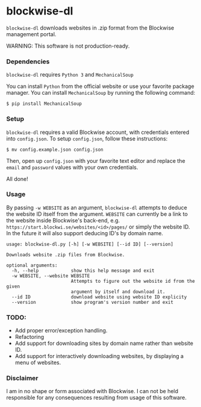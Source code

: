 # blockwise-dl

`blockwise-dl` downloads websites in .zip format from the Blockwise management portal.

WARNING: This software is not production-ready.

### Dependencies

`blockwise-dl` requires `Python 3` and  `MechanicalSoup`

You can install `Python` from the official website or use your favorite package manager.
You can install `MechanicalSoup` by running the following command:

```console
$ pip install MechanicalSoup
```

### Setup

`blockwise-dl` requires a valid Blockwise account, with credentials entered into `config.json`.
To setup `config.json`, follow these instructions:

```console
$ mv config.example.json config.json
```
Then, open up `config.json` with your favorite text editor and replace the `email` and `password` values with your own credentials.

All done!

### Usage

By passing `-w WEBSITE` as an argument, `blockwise-dl` attempts to deduce the website ID itself from the argument.
`WEBSITE` can currently be a link to the website inside Blockwise's back-end, e.g. `https://start.blockwi.se/websites/<id>/pages/`
or simply the website ID. In the future it will also support deducing ID's by domain name.

```console
usage: blockwise-dl.py [-h] [-w WEBSITE] [--id ID] [--version]

Downloads website .zip files from Blockwise.

optional arguments:
  -h, --help            show this help message and exit
  -w WEBSITE, --website WEBSITE
                        Attempts to figure out the website id from the given
                        argument by itself and download it.
  --id ID               download website using website ID explicity
  --version             show program's version number and exit

```

### TODO:

* Add proper error/exception handling.
* Refactoring
* Add support for downloading sites by domain name rather than website ID.
* Add support for interactively downloading websites, by displaying a menu of websites.

### Disclaimer

I am in no shape or form associated with Blockwise. I can not be held responsible for any consequences resulting from usage of this software.
